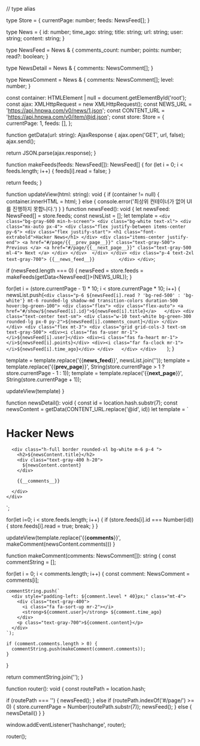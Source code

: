 // type alias

type Store = {
  currentPage: number;
  feeds: NewsFeed[];
}

type News = {
  id: number;
  time_ago: string;
  title: string;
  url: string;
  user: string;
  content: string;
}

type NewsFeed = News & {
  comments_count: number;
  points: number;
  read?: boolean;
}

type NewsDetail = News & {
  comments: NewsComment[];
}

type NewsComment = News & {
  comments: NewsComment[];
  level: number;
}

const container: HTMLElement | null = document.getElementById('root');
const ajax: XMLHttpRequest = new XMLHttpRequest();
const NEWS_URL = 'https://api.hnpwa.com/v0/news/1.json';
const CONTENT_URL = 'https://api.hnpwa.com/v0/item/@id.json';
const store: Store = {
  currentPage: 1,
  feeds: [],
};

function getData<AjaxResponse>(url: string): AjaxResponse {
  ajax.open('GET', url, false);
  ajax.send();

  return JSON.parse(ajax.response);
}

function makeFeeds(feeds: NewsFeed[]): NewsFeed[] {
  for (let i = 0; i < feeds.length; i++) {
    feeds[i].read = false;
  }

  return feeds;
}

function updateView(html: string): void {
  if (container != null) {
    container.innerHTML = html;
  } else {
    console.error('최상위 컨테이너가 없어 UI를 진행하지 못합니다.')
  }
}
function newsFeed(): void {
  let newsFeed: NewsFeed[] = store.feeds;
  const newsList = [];
  let template = `
    <div class="bg-gray-600 min-h-screen">
      <div class="bg-white text-xl">
        <div class="mx-auto px-4">
          <div class="flex justify-between items-center py-6">
            <div class="flex justify-start">
              <h1 class="font-extrabold">Hacker News</h1>
            </div>
            <div class="items-center justify-end">
              <a href="#/page/{{__prev_page__}}" class="text-gray-500">
                Previous
              </a>
              <a href="#/page/{{__next_page__}}" class="text-gray-500 ml-4">
                Next
              </a>
            </div>
          </div> 
        </div>
      </div>
      <div class="p-4 text-2xl text-gray-700">
        {{__news_feed__}}        
      </div>
    </div>
  `;

  if (newsFeed.length === 0) {
    newsFeed = store.feeds = makeFeeds(getData<NewsFeed[]>(NEWS_URL));
  }

  for(let i = (store.currentPage - 1) * 10; i < store.currentPage * 10; i++) {
    newsList.push(`
      <div class="p-6 ${newsFeed[i].read ? 'bg-red-500' : 'bg-white'} mt-6 rounded-lg shadow-md transition-colors duration-500 hover:bg-green-100">
        <div class="flex">
          <div class="flex-auto">
            <a href="#/show/${newsFeed[i].id}">${newsFeed[i].title}</a>  
          </div>
          <div class="text-center text-sm">
            <div class="w-10 text-white bg-green-300 rounded-lg px-0 py-2">${newsFeed[i].comments_count}</div>
          </div>
        </div>
        <div class="flex mt-3">
          <div class="grid grid-cols-3 text-sm text-gray-500">
            <div><i class="fas fa-user mr-1"></i>${newsFeed[i].user}</div>
            <div><i class="fas fa-heart mr-1"></i>${newsFeed[i].points}</div>
            <div><i class="far fa-clock mr-1"></i>${newsFeed[i].time_ago}</div>
          </div>  
        </div>
      </div>    
    `);
  }

  template = template.replace('{{__news_feed__}}', newsList.join(''));
  template = template.replace('{{__prev_page__}}', String(store.currentPage > 1 ? store.currentPage - 1 : 1));
  template = template.replace('{{__next_page__}}', String(store.currentPage + 1));
  
  updateView(template)
}

function newsDetail(): void {
  const id = location.hash.substr(7);
  const newsContent = getData<NewsDetail>(CONTENT_URL.replace('@id', id))
  let template = `
    <div class="bg-gray-600 min-h-screen pb-8">
      <div class="bg-white text-xl">
        <div class="mx-auto px-4">
          <div class="flex justify-between items-center py-6">
            <div class="flex justify-start">
              <h1 class="font-extrabold">Hacker News</h1>
            </div>
            <div class="items-center justify-end">
              <a href="#/page/${store.currentPage}" class="text-gray-500">
                <i class="fa fa-times"></i>
              </a>
            </div>
          </div>
        </div>
      </div>

      <div class="h-full border rounded-xl bg-white m-6 p-4 ">
        <h2>${newsContent.title}</h2>
        <div class="text-gray-400 h-20">
          ${newsContent.content}
        </div>

        {{__comments__}}

      </div>
    </div>
  `;

  for(let i=0; i < store.feeds.length; i++) {
    if (store.feeds[i].id === Number(id)) {
      store.feeds[i].read = true;
      break;
    }
  }

  updateView(template.replace('{{__comments__}}', makeComment(newsContent.comments)))
}

function makeComment(comments: NewsComment[]): string {
  const commentString = [];

  for(let i = 0; i < comments.length; i++) {
    const comment: NewsComment = comments[i];

    commentString.push(`
      <div style="padding-left: ${comment.level * 40}px;" class="mt-4">
        <div class="text-gray-400">
          <i class="fa fa-sort-up mr-2"></i>
          <strong>${comment.user}</strong> ${comment.time_ago}
        </div>
        <p class="text-gray-700">${comment.content}</p>
      </div>      
    `);

    if (comment.comments.length > 0) {
      commentString.push(makeComment(comment.comments));
    }
  }

  return commentString.join('');
}

function router(): void {
  const routePath = location.hash;

  if (routePath === '') {
    newsFeed();
  } else if (routePath.indexOf('#/page/') >= 0) {
    store.currentPage = Number(routePath.substr(7));
    newsFeed();
  } else {
    newsDetail()
  }
}

window.addEventListener('hashchange', router);

router();
